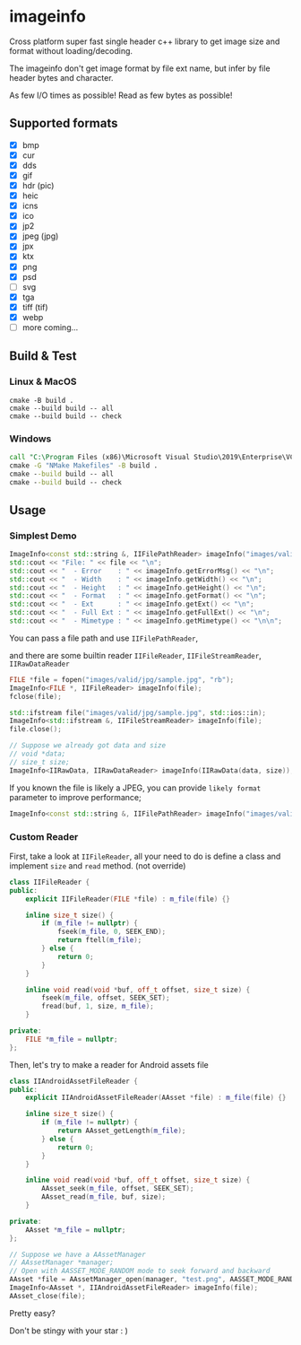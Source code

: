 # imageinfo

Cross platform super fast single header c++ library to get image size and format without loading/decoding.

The imageinfo don't get image format by file ext name, but infer by file header bytes and character.

As few I/O times as possible! Read as few bytes as possible!

## Supported formats

* [x] bmp
* [x] cur
* [x] dds
* [x] gif
* [x] hdr (pic)
* [x] heic
* [x] icns
* [x] ico
* [x] jp2
* [x] jpeg (jpg)
* [x] jpx
* [x] ktx
* [x] png
* [x] psd
* [ ] svg
* [x] tga
* [x] tiff (tif)
* [x] webp
* [ ] more coming...

## Build & Test

### Linux & MacOS

```shell
cmake -B build .
cmake --build build -- all
cmake --build build -- check
```

### Windows

```cmd
call "C:\Program Files (x86)\Microsoft Visual Studio\2019\Enterprise\VC\Auxiliary\Build\vcvars32.bat"
cmake -G "NMake Makefiles" -B build .
cmake --build build -- all
cmake --build build -- check
```

## Usage

### Simplest Demo

```cpp
ImageInfo<const std::string &, IIFilePathReader> imageInfo("images/valid/jpg/sample.jpg");
std::cout << "File: " << file << "\n";
std::cout << "  - Error    : " << imageInfo.getErrorMsg() << "\n";
std::cout << "  - Width    : " << imageInfo.getWidth() << "\n";
std::cout << "  - Height   : " << imageInfo.getHeight() << "\n";
std::cout << "  - Format   : " << imageInfo.getFormat() << "\n";
std::cout << "  - Ext      : " << imageInfo.getExt() << "\n";
std::cout << "  - Full Ext : " << imageInfo.getFullExt() << "\n";
std::cout << "  - Mimetype : " << imageInfo.getMimetype() << "\n\n";
```

You can pass a file path and use `IIFilePathReader`, 

and there are some builtin reader `IIFileReader`, `IIFileStreamReader`, `IIRawDataReader`

```cpp
FILE *file = fopen("images/valid/jpg/sample.jpg", "rb");
ImageInfo<FILE *, IIFileReader> imageInfo(file);
fclose(file);
```

```cpp
std::ifstream file("images/valid/jpg/sample.jpg", std::ios::in);
ImageInfo<std::ifstream &, IIFileStreamReader> imageInfo(file);
file.close();
```

```cpp
// Suppose we already got data and size
// void *data;
// size_t size;
ImageInfo<IIRawData, IIRawDataReader> imageInfo(IIRawData(data, size));
```

If you known the file is likely a JPEG, you can provide `likely format` parameter to improve performance;

```cpp
ImageInfo<const std::string &, IIFilePathReader> imageInfo("images/valid/jpg/sample.jpg", II_FORMAT_JPEG);
```

### Custom Reader

First, take a look at `IIFileReader`, all your need to do is define a class and implement `size` and `read` method. (not override)

```cpp
class IIFileReader {
public:
    explicit IIFileReader(FILE *file) : m_file(file) {}

    inline size_t size() {
        if (m_file != nullptr) {
            fseek(m_file, 0, SEEK_END);
            return ftell(m_file);
        } else {
            return 0;
        }
    }

    inline void read(void *buf, off_t offset, size_t size) {
        fseek(m_file, offset, SEEK_SET);
        fread(buf, 1, size, m_file);
    }

private:
    FILE *m_file = nullptr;
};
```

Then, let's try to make a reader for Android assets file

```cpp
class IIAndroidAssetFileReader {
public:
    explicit IIAndroidAssetFileReader(AAsset *file) : m_file(file) {}

    inline size_t size() {
        if (m_file != nullptr) {
            return AAsset_getLength(m_file);
        } else {
            return 0;
        }
    }

    inline void read(void *buf, off_t offset, size_t size) {
        AAsset_seek(m_file, offset, SEEK_SET);
        AAsset_read(m_file, buf, size);
    }

private:
    AAsset *m_file = nullptr;
};
```

```cpp
// Suppose we have a AAssetManager
// AAssetManager *manager;
// Open with AASSET_MODE_RANDOM mode to seek forward and backward
AAsset *file = AAssetManager_open(manager, "test.png", AASSET_MODE_RANDOM);
ImageInfo<AAsset *, IIAndroidAssetFileReader> imageInfo(file);
AAsset_close(file);
```

Pretty easy?

Don't be stingy with your star : )
